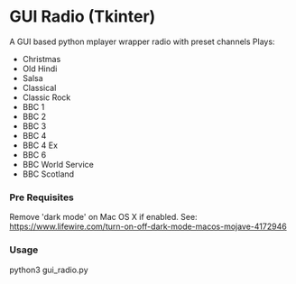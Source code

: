 # GUI Radio (Tkinter)
A GUI based python mplayer wrapper radio with preset channels
Plays:
- Christmas
- Old Hindi
- Salsa
- Classical
- Classic Rock
- BBC 1
- BBC 2
- BBC 3
- BBC 4
- BBC 4 Ex
- BBC 6
- BBC World Service
- BBC Scotland

### Pre Requisites
Remove 'dark mode' on Mac OS X if enabled. See: https://www.lifewire.com/turn-on-off-dark-mode-macos-mojave-4172946

### Usage
python3 gui_radio.py



